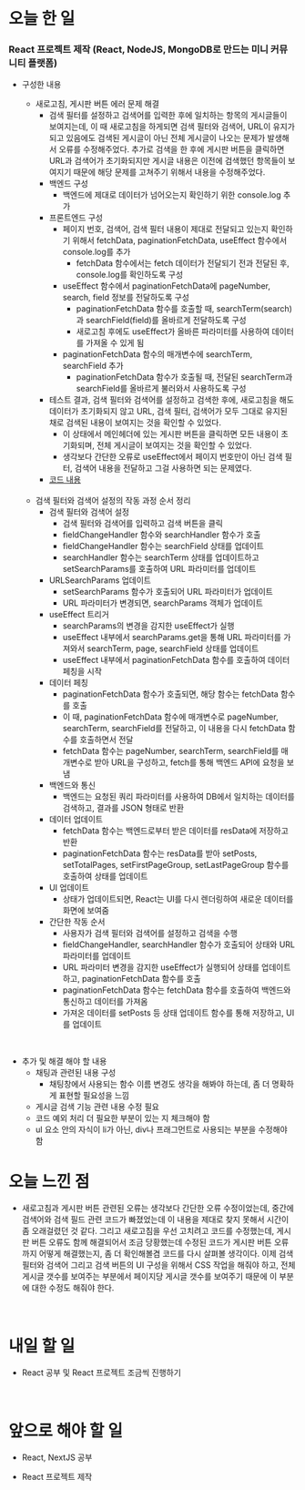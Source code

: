 # 오늘 한 일

### React 프로젝트 제작 (React, NodeJS, MongoDB로 만드는 미니 커뮤니티 플랫폼)

- 구성한 내용

  - 새로고침, 게시판 버튼 에러 문제 해결
    - 검색 필터를 설정하고 검색어를 입력한 후에 일치하는 항목의 게시글들이 보여지는데, 이 때 새로고침을 하게되면 검색 필터와 검색어, URL이 유지가 되고 있음에도 검색된 게시글이 아닌 전체 게시글이 나오는 문제가 발생해서 오류를 수정해주었다. 추가로 검색을 한 후에 게시판 버튼을 클릭하면 URL과 검색어가 초기화되지만 게시글 내용은 이전에 검색했던 항목들이 보여지기 때문에 해당 문제를 고쳐주기 위해서 내용을 수정해주었다.
    - 백엔드 구성
      - 백엔드에 제대로 데이터가 넘어오는지 확인하기 위한 console.log 추가
    - 프론트엔드 구성
      - 페이지 번호, 검색어, 검색 필터 내용이 제대로 전달되고 있는지 확인하기 위해서 fetchData, paginationFetchData, useEffect 함수에서 console.log를 추가
        - fetchData 함수에서는 fetch 데이터가 전달되기 전과 전달된 후, console.log를 확인하도록 구성
      - useEffect 함수에서 paginationFetchData에 pageNumber, search, field 정보를 전달하도록 구성
        - paginationFetchData 함수를 호출할 때, searchTerm(search)과 searchField(field)를 올바르게 전달하도록 구성
        - 새로고침 후에도 useEffect가 올바른 파라미터를 사용하여 데이터를 가져올 수 있게 됨
      - paginationFetchData 함수의 매개변수에 searchTerm, searchField 추가
        - paginationFetchData 함수가 호출될 때, 전달된 searchTerm과 searchField를 올바르게 불러와서 사용하도록 구성
    - 테스트 결과, 검색 필터와 검색어를 설정하고 검색한 후에, 새로고침을 해도 데이터가 초기화되지 않고 URL, 검색 필터, 검색어가 모두 그대로 유지된 채로 검색된 내용이 보여지는 것을 확인할 수 있었다.
      - 이 상태에서 메인헤더에 있는 게시판 버튼을 클릭하면 모든 내용이 초기화되며, 전체 게시글이 보여지는 것을 확인할 수 있었다.
      - 생각보다 간단한 오류로 useEffect에서 페이지 번호만이 아닌 검색 필터, 검색어 내용을 전달하고 그걸 사용하면 되는 문제였다.
    - [코드 내용](https://github.com/jeongsangtae/mini-community-platform/commit/ba21e7837765b24a82a8b3c2c65455c6450e04e2)

  <br />

  - 검색 필터와 검색어 설정의 작동 과정 순서 정리
    - 검색 필터와 검색어 설정
      - 검색 필터와 검색어를 입력하고 검색 버튼을 클릭
      - fieldChangeHandler 함수와 searchHandler 함수가 호출
      - fieldChangeHandler 함수는 searchField 상태를 업데이트
      - searchHandler 함수는 searchTerm 상태를 업데이트하고 setSearchParams를 호출하여 URL 파라미터를 업데이트
    - URLSearchParams 업데이트
      - setSearchParams 함수가 호출되어 URL 파라미터가 업데이트
      - URL 파라미터가 변경되면, searchParams 객체가 업데이트
    - useEffect 트리거
      - searchParams의 변경을 감지한 useEffect가 실행
      - useEffect 내부에서 searchParams.get을 통해 URL 파라미터를 가져와서 searchTerm, page, searchField 상태를 업데이트
      - useEffect 내부에서 paginationFetchData 함수를 호출하여 데이터 페칭을 시작
    - 데이터 페칭
      - paginationFetchData 함수가 호출되면, 해당 함수는 fetchData 함수를 호출
      - 이 때, paginationFetchData 함수에 매개변수로 pageNumber, searchTerm, searchField를 전달하고, 이 내용을 다시 fetchData 함수를 호출하면서 전달
      - fetchData 함수는 pageNumber, searchTerm, searchField를 매개변수로 받아 URL을 구성하고, fetch를 통해 백엔드 API에 요청을 보냄
    - 백엔드와 통신
      - 백엔드는 요청된 쿼리 파라미터를 사용하여 DB에서 일치하는 데이터를 검색하고, 결과를 JSON 형태로 반환
    - 데이터 업데이트
      - fetchData 함수는 백엔드로부터 받은 데이터를 resData에 저장하고 반환
      - paginationFetchData 함수는 resData를 받아 setPosts, setTotalPages, setFirstPageGroup, setLastPageGroup 함수를 호출하여 상태를 업데이트
    - UI 업데이트
      - 상태가 업데이트되면, React는 UI를 다시 렌더링하여 새로운 데이터를 화면에 보여줌
    - 간단한 작동 순서
      - 사용자가 검색 필터와 검색어를 설정하고 검색을 수행
      - fieldChangeHandler, searchHandler 함수가 호출되어 상태와 URL 파라미터를 업데이트
      - URL 파라미터 변경을 감지한 useEffect가 실행되어 상태를 업데이트하고, paginationFetchData 함수를 호출
      - paginationFetchData 함수는 fetchData 함수를 호출하여 백엔드와 통신하고 데이터를 가져옴
      - 가져온 데이터를 setPosts 등 상태 업데이트 함수를 통해 저장하고, UI를 업데이트

<br />

- 추가 및 해결 해야 할 내용
  - 채팅과 관련된 내용 구성
    - 채팅창에서 사용되는 함수 이름 변경도 생각을 해봐야 하는데, 좀 더 명확하게 표현할 필요성을 느낌
  - 게시글 검색 기능 관련 내용 수정 필요
  - 코드 예외 처리 더 필요한 부분이 있는 지 체크해야 함
  - ul 요소 안의 자식이 li가 아닌, div나 프래그먼트로 사용되는 부분을 수정해야 함

# 오늘 느낀 점

- 새로고침과 게시판 버튼 관련된 오류는 생각보다 간단한 오류 수정이었는데, 중간에 검색어와 검색 필드 관련 코드가 빠졌었는데 이 내용을 제대로 찾지 못해서 시간이 좀 오래걸렸던 것 같다. 그리고 새로고침을 우선 고치려고 코드를 수정했는데, 게시판 버튼 오류도 함께 해결되어서 조금 당황했는데 수정된 코드가 게시판 버튼 오류까지 어떻게 해결했는지, 좀 더 확인해볼겸 코드를 다시 살펴볼 생각이다. 이제 검색 필터와 검색어 그리고 검색 버튼의 UI 구성을 위해서 CSS 작업을 해줘야 하고, 전체 게시글 갯수를 보여주는 부분에서 페이지당 게시글 갯수를 보여주기 때문에 이 부분에 대한 수정도 해줘야 한다.

<br />

# 내일 할 일

- React 공부 및 React 프로젝트 조금씩 진행하기

<br />

# 앞으로 해야 할 일

- React, NextJS 공부

- React 프로젝트 제작

